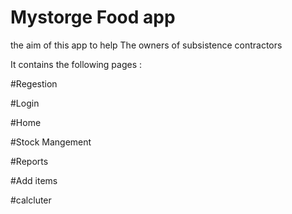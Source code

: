 # Mystorge Food app 
the aim of this app to help The owners of subsistence contractors
 
It contains the following pages : 

#Regestion 

#Login

#Home

#Stock Mangement


#Reports 


#Add items 


#calcluter
